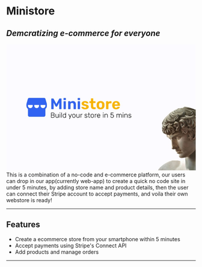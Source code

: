 # Ministore
## _Demcratizing e-commerce for everyone_

![alt text](https://raw.githubusercontent.com/oxygen3301/ministore/master/ss/Ss1.jpg)
This is a combination of a no-code and e-commerce platform, our users can drop in our app(currently web-app) to create a quick no code site in under 5 minutes, by adding store name and product details, then the user can connect their Stripe account to accept payments, and voila their own webstore is ready! 

---
## Features

- Create a ecommerce store from your smartphone within 5 minutes
- Accept payments using Stripe's Connect API
- Add products and manage orders

---
